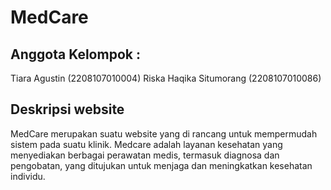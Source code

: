 # MedCare

## Anggota Kelompok :
Tiara Agustin (2208107010004)
Riska Haqika Situmorang (2208107010086)

## Deskripsi website
MedCare merupakan suatu website yang di rancang untuk mempermudah sistem pada suatu klinik. Medcare adalah layanan kesehatan yang menyediakan berbagai perawatan medis, termasuk diagnosa dan pengobatan, yang ditujukan untuk menjaga dan meningkatkan kesehatan individu.
